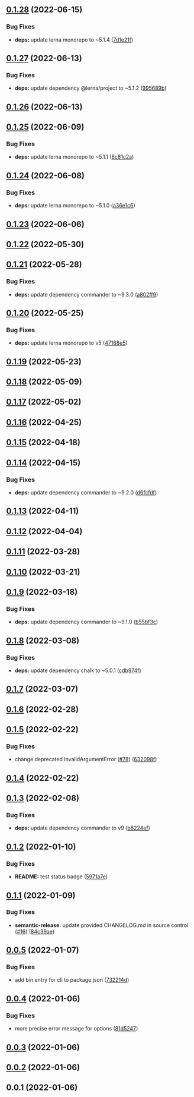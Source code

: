 ## [0.1.28](https://github.com/donmahallem/lerna-fixer/compare/v0.1.27...v0.1.28) (2022-06-15)


### Bug Fixes

* **deps:** update lerna monorepo to ~5.1.4 ([7d1e21f](https://github.com/donmahallem/lerna-fixer/commit/7d1e21fa7ca5f85a5d5337a4cf157ec80f3446c3))

## [0.1.27](https://github.com/donmahallem/lerna-fixer/compare/v0.1.26...v0.1.27) (2022-06-13)


### Bug Fixes

* **deps:** update dependency @lerna/project to ~5.1.2 ([995689b](https://github.com/donmahallem/lerna-fixer/commit/995689bf648b64db5b29d720e9b382426aec180d))

## [0.1.26](https://github.com/donmahallem/lerna-fixer/compare/v0.1.25...v0.1.26) (2022-06-13)

## [0.1.25](https://github.com/donmahallem/lerna-fixer/compare/v0.1.24...v0.1.25) (2022-06-09)


### Bug Fixes

* **deps:** update lerna monorepo to ~5.1.1 ([8c81c2a](https://github.com/donmahallem/lerna-fixer/commit/8c81c2af7987ea4fab93597c95760373270932c4))

## [0.1.24](https://github.com/donmahallem/lerna-fixer/compare/v0.1.23...v0.1.24) (2022-06-08)


### Bug Fixes

* **deps:** update lerna monorepo to ~5.1.0 ([a36e1c6](https://github.com/donmahallem/lerna-fixer/commit/a36e1c69f72da37778fdcd502f03c8e19f4ad0e0))

## [0.1.23](https://github.com/donmahallem/lerna-fixer/compare/v0.1.22...v0.1.23) (2022-06-06)

## [0.1.22](https://github.com/donmahallem/lerna-fixer/compare/v0.1.21...v0.1.22) (2022-05-30)

## [0.1.21](https://github.com/donmahallem/lerna-fixer/compare/v0.1.20...v0.1.21) (2022-05-28)


### Bug Fixes

* **deps:** update dependency commander to ~9.3.0 ([a802ff9](https://github.com/donmahallem/lerna-fixer/commit/a802ff9a52cc743c495ab0cfbc4ffbe0166f4342))

## [0.1.20](https://github.com/donmahallem/lerna-fixer/compare/v0.1.19...v0.1.20) (2022-05-25)


### Bug Fixes

* **deps:** update lerna monorepo to v5 ([47188e5](https://github.com/donmahallem/lerna-fixer/commit/47188e5053fbaf982def1c48b0b7c92c175d3838))

## [0.1.19](https://github.com/donmahallem/lerna-fixer/compare/v0.1.18...v0.1.19) (2022-05-23)

## [0.1.18](https://github.com/donmahallem/lerna-fixer/compare/v0.1.17...v0.1.18) (2022-05-09)

## [0.1.17](https://github.com/donmahallem/lerna-fixer/compare/v0.1.16...v0.1.17) (2022-05-02)

## [0.1.16](https://github.com/donmahallem/lerna-fixer/compare/v0.1.15...v0.1.16) (2022-04-25)

## [0.1.15](https://github.com/donmahallem/lerna-fixer/compare/v0.1.14...v0.1.15) (2022-04-18)

## [0.1.14](https://github.com/donmahallem/lerna-fixer/compare/v0.1.13...v0.1.14) (2022-04-15)


### Bug Fixes

* **deps:** update dependency commander to ~9.2.0 ([d6fcfdf](https://github.com/donmahallem/lerna-fixer/commit/d6fcfdf62252a4a951fabcd7f42eed3d70521c00))

## [0.1.13](https://github.com/donmahallem/lerna-fixer/compare/v0.1.12...v0.1.13) (2022-04-11)

## [0.1.12](https://github.com/donmahallem/lerna-fixer/compare/v0.1.11...v0.1.12) (2022-04-04)

## [0.1.11](https://github.com/donmahallem/lerna-fixer/compare/v0.1.10...v0.1.11) (2022-03-28)

## [0.1.10](https://github.com/donmahallem/lerna-fixer/compare/v0.1.9...v0.1.10) (2022-03-21)

## [0.1.9](https://github.com/donmahallem/lerna-fixer/compare/v0.1.8...v0.1.9) (2022-03-18)


### Bug Fixes

* **deps:** update dependency commander to ~9.1.0 ([b55bf3c](https://github.com/donmahallem/lerna-fixer/commit/b55bf3c838393f32921d2bad87d3853ad6262656))

## [0.1.8](https://github.com/donmahallem/lerna-fixer/compare/v0.1.7...v0.1.8) (2022-03-08)


### Bug Fixes

* **deps:** update dependency chalk to ~5.0.1 ([cdb974f](https://github.com/donmahallem/lerna-fixer/commit/cdb974febea688bf93735510db0342ac4014519b))

## [0.1.7](https://github.com/donmahallem/lerna-fixer/compare/v0.1.6...v0.1.7) (2022-03-07)

## [0.1.6](https://github.com/donmahallem/lerna-fixer/compare/v0.1.5...v0.1.6) (2022-02-28)

## [0.1.5](https://github.com/donmahallem/lerna-fixer/compare/v0.1.4...v0.1.5) (2022-02-22)


### Bug Fixes

* change deprecated InvalidArgumentError ([#78](https://github.com/donmahallem/lerna-fixer/issues/78)) ([632098f](https://github.com/donmahallem/lerna-fixer/commit/632098fae300b7a5402045c251c7e70fab58e4b0))

## [0.1.4](https://github.com/donmahallem/lerna-fixer/compare/v0.1.3...v0.1.4) (2022-02-22)

## [0.1.3](https://github.com/donmahallem/lerna-fixer/compare/v0.1.2...v0.1.3) (2022-02-08)


### Bug Fixes

* **deps:** update dependency commander to v9 ([b6224ef](https://github.com/donmahallem/lerna-fixer/commit/b6224ef73c57b28fc96555d0147f8fe8ef52323c))

## [0.1.2](https://github.com/donmahallem/lerna-fixer/compare/v0.1.1...v0.1.2) (2022-01-10)


### Bug Fixes

* **README:** test status badge ([5971a7e](https://github.com/donmahallem/lerna-fixer/commit/5971a7edf0b02e69ce2928f9ab7476d70c125e15))

## [0.1.1](https://github.com/donmahallem/lerna-fixer/compare/v0.1.0...v0.1.1) (2022-01-09)


### Bug Fixes

* **semantic-release:** update provided CHANGELOG.md in source control ([#16](https://github.com/donmahallem/lerna-fixer/issues/16)) ([84c39ae](https://github.com/donmahallem/lerna-fixer/commit/84c39ae0429b054b99eeeb4fd08d48a39584349a))

## [0.0.5](https://github.com/donmahallem/lerna-fixer/compare/v0.0.4...v0.0.5) (2022-01-07)


### Bug Fixes

* add bin entry for cli to package.json ([732214d](https://github.com/donmahallem/lerna-fixer/commit/732214d82210e43cb023d2c546b2ed6e0fc24f24))



## [0.0.4](https://github.com/donmahallem/lerna-fixer/compare/v0.0.3...v0.0.4) (2022-01-06)


### Bug Fixes

* more precise error message for options ([81d5247](https://github.com/donmahallem/lerna-fixer/commit/81d5247601c815230cb581342f17aef459d4ce7e))



## [0.0.3](https://github.com/donmahallem/lerna-fixer/compare/v0.0.2...v0.0.3) (2022-01-06)



## [0.0.2](https://github.com/donmahallem/lerna-fixer/compare/v0.0.1...v0.0.2) (2022-01-06)



## 0.0.1 (2022-01-06)
